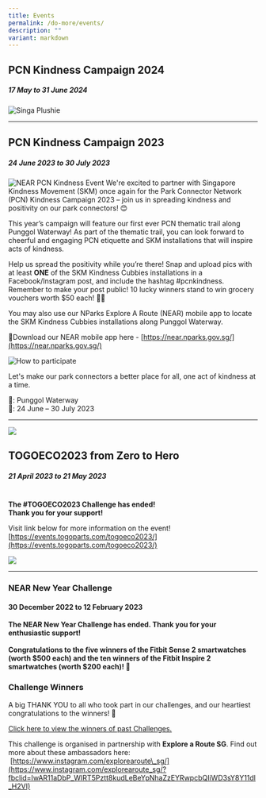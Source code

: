 ```yaml
---
title: Events
permalink: /do-more/events/
description: ""
variant: markdown
---
```


## PCN Kindness Campaign 2024

##### 17 May to 31 June 2024

![Singa Plushie](/images/Singa_Plushie_edited.png)



---

## PCN Kindness Campaign 2023
##### 24 June 2023 to 30 July 2023
![NEAR PCN Kindness Event](/images/login%20screen.png)
We're excited to partner with Singapore Kindness Movement (SKM) once again for the Park Connector Network (PCN) Kindness Campaign 2023 – join us in spreading kindness and positivity on our park connectors! 😊  

This year’s campaign will feature our first ever PCN thematic trail along Punggol Waterway! As part of the thematic trail, you can look forward to cheerful and engaging PCN etiquette and SKM installations that will inspire acts of kindness.

Help us spread the positivity while you’re there! Snap and upload pics with at least **ONE** of the SKM Kindness Cubbies installations in a Facebook/Instagram post, and include the hashtag #pcnkindness. Remember to make your post public! 10 lucky winners stand to win grocery vouchers worth $50 each! ✌🏻

You may also use our NParks Explore A Route (NEAR) mobile app to locate the SKM Kindness Cubbies installations along Punggol Waterway.

🔗Download our NEAR mobile app here - [https://near.nparks.gov.sg/](https://near.nparks.gov.sg/)

![How to participate](/images/skm%2012%20july@2x.png)


Let's make our park connectors a better place for all, one act of kindness at a time.

📍: Punggol Waterway
<br>📆: 24 June – 30 July 2023





---

![](/images/togoeco%20event.png)

## TOGOECO2023 from Zero to Hero
##### 21 April 2023 to 21 May 2023
  
<br> **The #TOGOECO2023 Challenge has ended!	
Thank you for your support!**
	
Visit link below for more information on the event!
[https://events.togoparts.com/togoeco2023/](https://events.togoparts.com/togoeco2023/)


![](/images/togoeco%20participants.png)


---

### **NEAR New Year Challenge**

#### 30 December 2022 to 12 February 2023

**The NEAR New Year Challenge has ended. Thank you for your enthusiastic support!**
<br>
<br>
**Congratulations to the five winners of the Fitbit Sense 2 smartwatches (worth $500 each) and the ten winners of the Fitbit Inspire 2 smartwatches (worth $200 each)! 🎉** 


### Challenge Winners

A big THANK YOU to all who took part in our challenges, and our heartiest congratulations to the winners! 🥳

[Click here to view the winners of past Challenges.](/files/C2C%20Challenge%20Announcements%20(2023).pdf)


This challenge is organised in partnership with **Explore a Route SG**. Find out more about these ambassadors here: &nbsp;[https://www.instagram.com/explorearoute\_sg/](https://www.instagram.com/explorearoute_sg/?fbclid=IwAR11aDbP_WIRT5Pztt8kudLeBeYpNhaZzEYRwpcbQIiWD3sY8Y11dl_H2VI)